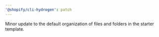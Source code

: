 ```yaml
---
'@shopify/cli-hydrogen': patch
---
```


Minor update to the default organization of files and folders in the starter template.
